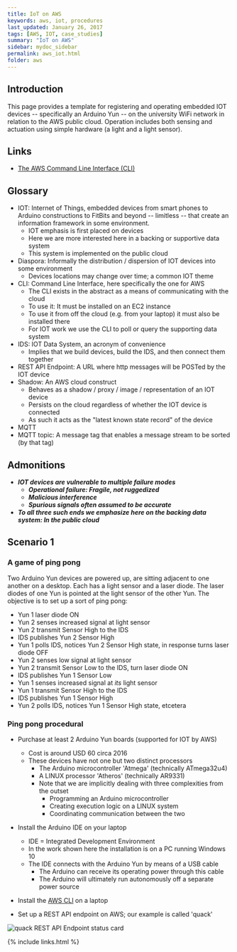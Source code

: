 ```yaml
---
title: IoT on AWS
keywords: aws, iot, procedures
last_updated: January 26, 2017
tags: [AWS, IOT, case_studies]
summary: "IoT on AWS"
sidebar: mydoc_sidebar
permalink: aws_iot.html
folder: aws
---
```



## Introduction


This page provides a template for registering and operating embedded IOT devices -- specifically 
an Arduino Yun -- on the university WiFi network in relation to the AWS public cloud. Operation 
includes both sensing and actuation using simple hardware (a light and a light sensor). 


## Links


- [The AWS Command Line Interface (CLI)](http://aws.amazon.com/cli)


## Glossary


- IOT: Internet of Things, embedded devices from smart phones to Arduino constructions to FitBits
and beyond -- limitless -- that create an information framework in some environment. 
  - IOT emphasis is first placed on devices 
  - Here we are more interested here in a backing or supportive data system 
  - This system is implemented on the public cloud
- Diaspora: Informally the distribution / dispersion of IOT devices into some environment
  - Devices locations may change over time; a common IOT theme
- CLI: Command Line Interface, here specifically the one for AWS 
  - The CLI exists in the abstract as a means of communicating with the cloud
  - To use it: It must be installed on an EC2 instance 
  - To use it from off the cloud (e.g. from your laptop) it must also be installed there
  - For IOT work we use the CLI to poll or query the supporting data system
- IDS: IOT Data System, an acronym of convenience
  - Implies that we build devices, build the IDS, and then connect them together
- REST API Endpoint: A URL where http messages will be POSTed by the IOT device
- Shadow: An AWS cloud construct 
    - Behaves as a shadow / proxy / image / representation of an IOT device
    - Persists on the cloud regardless of whether the IOT device is connected
    - As such it acts as the "latest known state record" of the device
- MQTT
- MQTT topic: A message tag that enables a message stream to be sorted (by that tag)


## Admonitions


- ***IOT devices are vulnerable to multiple failure modes***
  - ***Operational failure: Fragile, not ruggedized***
  - ***Malicious interference***
  - ***Spurious signals often assumed to be accurate***
- ***To all three such ends we emphasize here on the backing data system: In the public cloud***


## Scenario 1


### A game of ping pong 


Two Arduino Yun devices are powered up, are sitting adjacent to one another on a desktop. 
Each has a light sensor and a laser diode. The laser diodes of one Yun is pointed at the
light sensor of the other Yun.  The objective is to set up a sort of ping pong: 


- Yun 1 laser diode ON
- Yun 2 senses increased signal at light sensor
- Yun 2 transmit Sensor High to the IDS
- IDS publishes Yun 2 Sensor High 
- Yun 1 polls IDS, notices Yun 2 Sensor High state, in response turns laser diode OFF
- Yun 2 senses low signal at light sensor
- Yun 2 transmit Sensor Low to the IDS, turn laser diode ON
- IDS publishes Yun 1 Sensor Low
- Yun 1 senses increased signal at *its* light sensor
- Yun 1 transmit Sensor High to the IDS
- IDS publishes Yun 1 Sensor High
- Yun 2 polls IDS, notices Yun 1 Sensor High state, etcetera


### Ping pong procedural


- Purchase at least 2 Arduino Yun boards (supported for IOT by AWS)
  - Cost is around USD 60 circa 2016
  - These devices have not one but two distinct processors
    - The Arduino microcontroller 'Atmega' (technically ATmega32u4)
    - A LINUX processor 'Atheros' (technically AR9331)
    - Note that we are implicitly dealing with three complexities from the outset
      - Programming an Arduino microcontroller
      - Creating execution logic on a LINUX system
      - Coordinating communication between the two


- Install the Arduino IDE on your laptop
  - IDE = Integrated Development Environment
  - In the work shown here the installation is on a PC running Windows 10
  - The IDE connects with the Arduino Yun by means of a USB cable
    - The Arduino can receive its operating power through this cable
    - The Arduino will ultimately run autonomously off a separate power source 


- Install the [AWS CLI](http://aws.amazon.com/cli) on a laptop


- Set up a REST API endpoint on AWS; our example is called 'quack' 


![quack REST API Endpoint status card](/documentation/images/aws/aws_iot_001_quack_endpoint_synopsis.png)





{% include links.html %}
